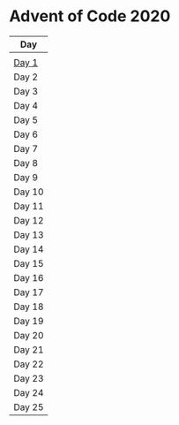 # Advent of Code 2020


| Day                        |
| -------------------------- |
|                            |
| [Day 1](./Day1/script.js)  |
| Day 2                      |
| Day 3                      |
| Day 4                      |
| Day 5                      |
| Day 6                      |
| Day 7                      |
| Day 8                      |
| Day 9                      |
| Day 10                     |
| Day 11                     |
| Day 12                     |
| Day 13                     |
| Day 14                     |
| Day 15                     |
| Day 16                     |
| Day 17                     |
| Day 18                     |
| Day 19                     |
| Day 20                     |
| Day 21                     |
| Day 22                     |
| Day 23                     |
| Day 24                     |
| Day 25                     |
